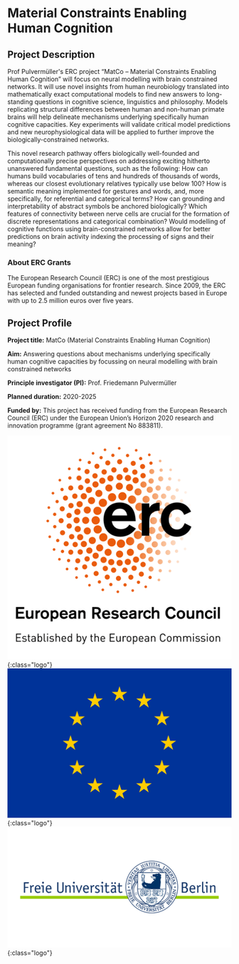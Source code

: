 # Material Constraints Enabling Human Cognition

## Project Description
Prof Pulvermüller's ERC project “MatCo – Material Constraints Enabling Human Cognition” will focus on neural modelling with brain constrained networks. It will use novel insights from human neurobiology translated into mathematically exact computational models to find new answers to long-standing questions in cognitive science, linguistics and philosophy. Models replicating structural differences between human and non-human primate brains will help delineate mechanisms underlying specifically human cognitive capacities. Key experiments will validate critical model predictions and new neurophysiological data will be applied to further improve the biologically-constrained networks.

This novel research pathway offers biologically well-founded and computationally precise perspectives on addressing exciting hitherto unanswered fundamental questions, such as the following: How can humans build vocabularies of tens and hundreds of thousands of words, whereas our closest evolutionary relatives typically use below 100? How is semantic meaning implemented for gestures and words, and, more specifically, for referential and categorical terms? How can grounding and interpretability of abstract symbols be anchored biologically? Which features of connectivity between nerve cells are crucial for the formation of discrete representations and categorical combination? Would modelling of cognitive functions using brain-constrained networks allow for better predictions on brain activity indexing the processing of signs and their meaning?

### About ERC Grants
The European Research Council (ERC) is one of the most prestigious European funding organisations for frontier research. Since 2009, the ERC has selected and funded outstanding and newest projects based in Europe with up to 2.5 million euros over five years.

## Project Profile
**Project title:** MatCo (Material Constraints Enabling Human Cognition)

**Aim:** Answering questions about mechanisms underlying specifically human cognitive capacities by focussing on neural modelling with brain constrained networks

**Principle investigator (PI):** Prof. Friedemann Pulvermüller

**Planned duration:** 2020-2025

**Funded by:** This project has received funding from the European Research Council (ERC) under the European Union’s Horizon 2020 research and innovation programme (grant agreement No 883811).

![logo-erc](/assets/img/logos/LOGO_ERC.png){:class="logo"}
![logo-EU](/assets/img/logos/EU_flag.jpg){:class="logo"}
![logo-fu](/assets/img/logos/fu_logo_web.png){:class="logo"}
